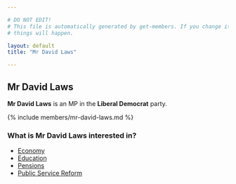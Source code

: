 ```yaml
---

# DO NOT EDIT!
# This file is automatically generated by get-members. If you change it, bad
# things will happen.

layout: default
title: "Mr David Laws"

---
```


## Mr David Laws

**Mr David Laws** is an MP in the **Liberal Democrat** party.

{% include members/mr-david-laws.md %}

### What is Mr David Laws interested in?


* [Economy](/interests/economy.html)
* [Education](/interests/education.html)
* [Pensions](/interests/pensions.html)
* [Public Service Reform](/interests/public-service-reform.html)
